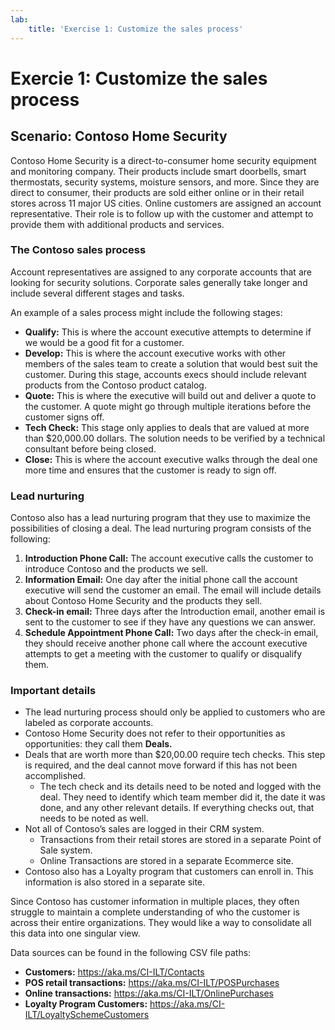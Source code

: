 ```yaml
---
lab:
    title: 'Exercise 1: Customize the sales process'
---
```


# Exercie 1: Customize the sales process

## Scenario: Contoso Home Security 
Contoso Home Security is a direct-to-consumer home security equipment and monitoring company. Their products include smart doorbells, smart thermostats, security systems, moisture sensors, and more. Since they are direct to consumer, their products are sold either online or in their retail stores across 11 major US cities. Online customers are assigned an account representative. Their role is to follow up with the customer and attempt to provide them with additional products and services. 

### The Contoso sales process
Account representatives are assigned to any corporate accounts that are looking for security solutions. Corporate sales generally take longer and include several different stages and tasks.

An example of a sales process might include the following stages:

-   **Qualify:** This is where the account executive attempts to determine if we would be a good fit for a customer.
-   **Develop:** This is where the account executive works with other members of the sales team to create a solution that would best suit the customer. During this stage, accounts execs should include relevant products from the Contoso product catalog.
-   **Quote:** This is where the executive will build out and deliver a quote to the customer. A quote might go through multiple iterations before the customer signs off.
-   **Tech Check:** This stage only applies to deals that are valued at more than $20,000.00 dollars. The solution needs to be verified by a technical consultant before being closed.
-   **Close:**  This is where the account executive walks through the deal one more time and ensures that the customer is ready to sign off.

### Lead nurturing 
Contoso also has a lead nurturing program that they use to maximize the possibilities of closing a deal. The lead nurturing program consists of the following:

1.  **Introduction Phone Call:** The account executive calls the customer to introduce Contoso and the products we sell.
2.  **Information Email:** One day after the initial phone call the account executive will send the customer an email. The email will include details about Contoso Home Security and the products they sell.
3.  **Check-in email:** Three days after the Introduction email, another email is sent to the customer to see if they have any questions we can answer.
4.  **Schedule Appointment Phone Call:** Two days after the check-in email, they should receive another phone call where the account executive attempts to get a meeting with the customer to qualify or disqualify them.

### Important details
-   The lead nurturing process should only be applied to customers who are labeled as corporate accounts.
-   Contoso Home Security does not refer to their opportunities as opportunities: they call them **Deals.**
-   Deals that are worth more than \$20,00.00 require tech checks. This step is required, and the deal cannot move forward if this has not been accomplished.
    -   The tech check and its details need to be noted and logged with the deal. They need to identify which team member did it, the date it was done, and any other relevant details. If everything checks out, that needs to be noted as well.
-   Not all of Contoso’s sales are logged in their CRM system.
    -   Transactions from their retail stores are stored in a separate Point of Sale system.
    -   Online Transactions are stored in a separate Ecommerce site.
-   Contoso also has a Loyalty program that customers can enroll in. This information is also stored in a separate site.

Since Contoso has customer information in multiple places, they often struggle to maintain a complete understanding of who the customer is across their entire organizations. They would like a way to consolidate all this data into one singular view.

Data sources can be found in the following CSV file paths:
- **Customers:** https://aka.ms/CI-ILT/Contacts
- **POS retail transactions:**  https://aka.ms/CI-ILT/POSPurchases
- **Online transactions:** https://aka.ms/CI-ILT/OnlinePurchases
- **Loyalty Program Customers:** https://aka.ms/CI-ILT/LoyaltySchemeCustomers

